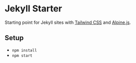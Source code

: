 # Jekyll Starter

Starting point for Jekyll sites with [Tailwind CSS](https://tailwindcss.com/)
and [Alpine.js](https://github.com/alpinejs/alpine/).

## Setup

* `npm install`
* `npm start`
